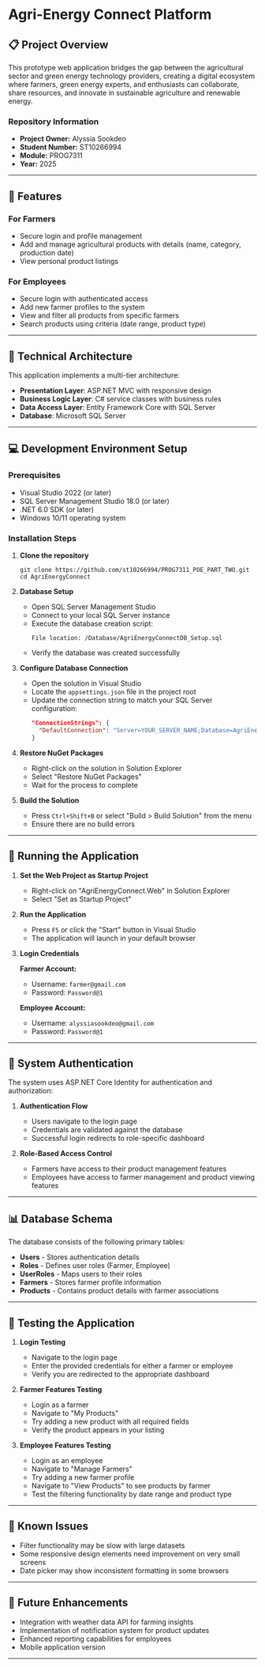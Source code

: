 # Agri-Energy Connect Platform



## 📋 Project Overview

This prototype web application bridges the gap between the agricultural sector and green energy technology providers, creating a digital ecosystem where farmers, green energy experts, and enthusiasts can collaborate, share resources, and innovate in sustainable agriculture and renewable energy.

### Repository Information
- **Project Owner:** Alyssia Sookdeo
- **Student Number:** ST10266994
- **Module:** PROG7311
- **Year:** 2025

---

## 🌱 Features

### For Farmers
- Secure login and profile management
- Add and manage agricultural products with details (name, category, production date)
- View personal product listings

### For Employees
- Secure login with authenticated access
- Add new farmer profiles to the system
- View and filter all products from specific farmers
- Search products using criteria (date range, product type)

---

## 🔧 Technical Architecture

This application implements a multi-tier architecture:

- **Presentation Layer**: ASP.NET MVC with responsive design
- **Business Logic Layer**: C# service classes with business rules
- **Data Access Layer**: Entity Framework Core with SQL Server
- **Database**: Microsoft SQL Server


---

## 💻 Development Environment Setup

### Prerequisites

- Visual Studio 2022 (or later)
- SQL Server Management Studio 18.0 (or later)
- .NET 6.0 SDK (or later)
- Windows 10/11 operating system

### Installation Steps

1. **Clone the repository**
   ```
   git clone https://github.com/st10266994/PROG7311_POE_PART_TWO.git
   cd AgriEnergyConnect
   ```

2. **Database Setup**
   - Open SQL Server Management Studio
   - Connect to your local SQL Server instance
   - Execute the database creation script:
     ```
     File location: /Database/AgriEnergyConnectDB_Setup.sql
     ```
   - Verify the database was created successfully

3. **Configure Database Connection**
   - Open the solution in Visual Studio
   - Locate the `appsettings.json` file in the project root
   - Update the connection string to match your SQL Server configuration:
     ```json
     "ConnectionStrings": {
       "DefaultConnection": "Server=YOUR_SERVER_NAME;Database=AgriEnergyConnectDB;Trusted_Connection=True;MultipleActiveResultSets=true"
     }
     ```

4. **Restore NuGet Packages**
   - Right-click on the solution in Solution Explorer
   - Select "Restore NuGet Packages"
   - Wait for the process to complete

5. **Build the Solution**
   - Press `Ctrl+Shift+B` or select "Build > Build Solution" from the menu
   - Ensure there are no build errors

---

## 🚀 Running the Application

1. **Set the Web Project as Startup Project**
   - Right-click on "AgriEnergyConnect.Web" in Solution Explorer
   - Select "Set as Startup Project"

2. **Run the Application**
   - Press `F5` or click the "Start" button in Visual Studio
   - The application will launch in your default browser

3. **Login Credentials**
   
   **Farmer Account:**
   - Username: `farmer@gmail.com`
   - Password: `Password@1`
   
   **Employee Account:**
   - Username: `alyssiasookdeo@gmail.com`
   - Password: `Password@1`

---

## 🔑 System Authentication

The system uses ASP.NET Core Identity for authentication and authorization:

1. **Authentication Flow**
   - Users navigate to the login page
   - Credentials are validated against the database
   - Successful login redirects to role-specific dashboard

2. **Role-Based Access Control**
   - Farmers have access to their product management features
   - Employees have access to farmer management and product viewing features

---

## 📊 Database Schema

The database consists of the following primary tables:

- **Users** - Stores authentication details
- **Roles** - Defines user roles (Farmer, Employee)
- **UserRoles** - Maps users to their roles
- **Farmers** - Stores farmer profile information
- **Products** - Contains product details with farmer associations


---

## 🧪 Testing the Application

1. **Login Testing**
   - Navigate to the login page
   - Enter the provided credentials for either a farmer or employee
   - Verify you are redirected to the appropriate dashboard

2. **Farmer Features Testing**
   - Login as a farmer
   - Navigate to "My Products"
   - Try adding a new product with all required fields
   - Verify the product appears in your listing

3. **Employee Features Testing**
   - Login as an employee
   - Navigate to "Manage Farmers"
   - Try adding a new farmer profile
   - Navigate to "View Products" to see products by farmer
   - Test the filtering functionality by date range and product type

---

## 📝 Known Issues

- Filter functionality may be slow with large datasets
- Some responsive design elements need improvement on very small screens
- Date picker may show inconsistent formatting in some browsers

---

## 🔄 Future Enhancements

- Integration with weather data API for farming insights
- Implementation of notification system for product updates
- Enhanced reporting capabilities for employees
- Mobile application version

---



